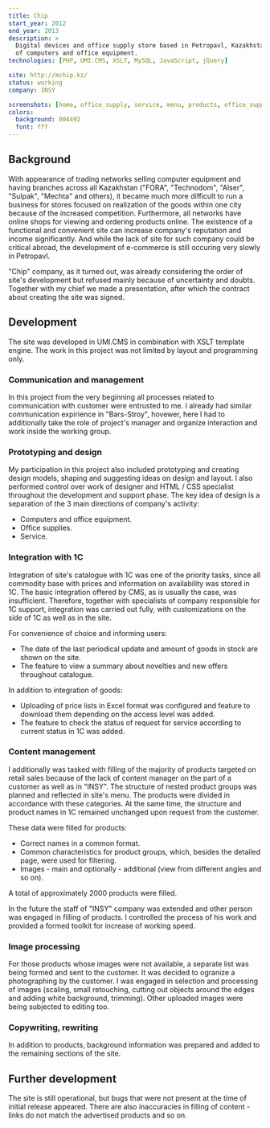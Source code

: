 ```yaml
---
title: Chip
start_year: 2012
end_year: 2013
description: >
  Digital devices and office supply store based in Petropavl, Kazakhstan. Also provides service for repair and service 
  of computers and office equipment.
technologies: [PHP, UMI.CMS, XSLT, MySQL, JavaScript, jQuery]

site: http://mchip.kz/
status: working
company: INSY

screenshots: [home, office_supply, service, menu, products, office_supply_products, product, quick_order]
colors:
  background: 004492
  font: fff
---
```


## Background

With appearance of trading networks selling computer equipment and having branches across all Kazakhstan ("FORA", 
"Technodom", "Alser", "Sulpak", "Mechta" and others), it became much more difficult to run a business for stores focused 
on realization of the goods within one city because of the increased competition. Furthermore, all networks have online 
shops for viewing and ordering products online. The existence of a functional and convenient site can increase company's 
reputation and income significantly. And while the lack of site for such company could be critical abroad, the 
development of e-commerce is still occuring very slowly in Petropavl.

"Chip" company, as it turned out, was already considering the order of site's development but refused mainly because of
uncertainty and doubts. Together with my chief we made a presentation, after which the contract about creating the site 
was signed.

## Development

The site was developed in UMI.CMS in combination with XSLT template engine. The work in this project was not limited by
layout and programming only.

### Communication and management

In this project from the very beginning all processes related to communication with customer were entrusted to me. I
already had similar communication expirience in "Bars-Stroy", hovewer, here I had to additionally take the role of 
project's manager and organize interaction and work inside the working group.

### Prototyping and design

My participation in this project also included prototyping and creating design models, shaping and suggesting ideas on
design and layout. I also performed control over work of designer and HTML / CSS specialist throughout the development 
and support phase. The key idea of design is a separation of the 3 main directions of company's activity:

- Computers and office equipment.
- Office supplies.
- Service.

### Integration with 1C

Integration of site's catalogue with 1C was one of the priority tasks, since all commodity base with prices and 
information on availability was stored in 1C. The basic integration offered by CMS, as is usually the case, was 
insufficient. Therefore, together with specialists of company responsible for 1C support, integration was carried out 
fully, with customizations on the side of 1C as well as in the site.

For convenience of choice and informing users:

- The date of the last periodical update and amount of goods in stock are shown on the site.
- The feature to view a summary about novelties and new offers throughout catalogue. 

In addition to integration of goods:

- Uploading of price lists in Excel format was configured and feature to download them depending on the access level was
added.
- The feature to check the status of request for service according to current status in 1C was added.
 
### Content management

I additionally was tasked with filling of the majority of products targeted on retail sales because of the lack of 
content manager on the part of a customer as well as in "INSY". The structure of nested product groups was planned and 
reflected in site's menu. The products were divided in accordance with these categories. At the same time, the structure
and product names in 1C remained unchanged upon request from the customer.

These data were filled for products:

- Correct names in a common format.
- Common characteristics for product groups, which, besides the detailed page, were used for filtering.
- Images - main and optionally - additional (view from different angles and so on).

A total of approximately 2000 products were filled.

In the future the staff of "INSY" company was extended and other person was engaged in filling of products. I controlled
the process of his work and provided a formed toolkit for increase of working speed.

### Image processing

For those products whose images were not available, a separate list was being formed and sent to the customer. It was
decided to ogranize a photographing by the customer. I was engaged in selection and processing of images (scaling, small
retouching, cutting out objects around the edges and adding white background, trimming). Other uploaded images were 
being subjected to editing too.

### Copywriting, rewriting

In addition to products, background information was prepared and added to the remaining sections of the site.

## Further development

The site is still operational, but bugs that were not present at the time of initial release appeared. There are also
inaccuracies in filling of content - links do not match the advertised products and so on.

